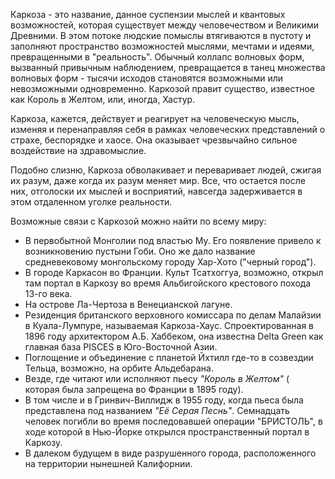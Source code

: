 Каркоза - это название, данное суспензии мыслей и квантовых возможностей, которая существует между человечеством и Великими Древними. В этом потоке людские помыслы втягиваются в пустоту и заполняют пространство возможностей мыслями, мечтами и идеями, превращенными в "реальность". Обычный коллапс волновых форм, вызванный привычным наблюдением, превращается в танец множества волновых форм - тысячи исходов становятся возможными или невозможными одновременно. Каркозой правит существо, известное как Король в Желтом, или, иногда, Хастур.

Каркоза, кажется, действует и реагирует на человеческую мысль, изменяя и перенаправляя себя в рамках человеческих представлений о страхе, беспорядке и хаосе. Она оказывает чрезвычайно сильное воздействие на здравомыслие.

Подобно слизню, Каркоза обволакивает и переваривает людей, сжигая их разум, даже когда их разум меняет мир. Все, что остается после них, отголоски их мыслей и восприятий, навсегда задерживается в этом отдаленном уголке реальности.

Возможные связи с Каркозой можно найти по всему миру:

- В первобытной Монголии под властью Му. Его появление привело к возникновению пустыни Гоби. Оно же дало название средневековому монгольскому городу Хар-Хото ("черный город").
- В городе Каркасон во Франции. Культ Тсатхоггуа, возможно, открыл там портал в Каркозу во время Альбигойского крестового похода 13-го века.
- На острове Ла-Чертоза в Венецианской лагуне.
- Резиденция британского верховного комиссара по делам Малайзии в Куала-Лумпуре, называемая Каркоза-Хаус. Спроектированная в 1896 году архитектором А.Б. Хаббеком, она известна Delta Green как главная база PISCES в Юго-Восточной Азии.
- Поглощение и объединение с планетой Йхтилл где-то в созвездии Тельца, возможно, на орбите Альдебарана.
- Везде, где читают или исполняют пьесу *"Король в Желтом"* ( которая была запрещена во Франции в 1895 году).
- В том числе и в Гринвич-Виллидж в 1955 году, когда пьеса была представлена под названием *"Её Серая Песнь"*. Семнадцать человек погибли во время последовавшей операции "БРИСТОЛЬ", в ходе которой в Нью-Йорке открылся пространственный портал в Каркозу. 
- В далеком будущем в виде разрушенного города, расположенного на территории нынешней Калифорнии.